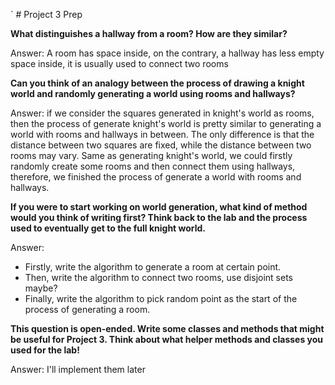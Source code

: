`   # Project 3 Prep

**What distinguishes a hallway from a room? How are they similar?**

Answer: A room has space inside, on the contrary, a hallway has less empty space inside, it is usually used to connect two rooms

**Can you think of an analogy between the process of 
drawing a knight world and randomly generating a world 
using rooms and hallways?**

Answer: if we consider the squares generated in knight's world as rooms, then the process of generate knight's world is pretty similar to generating a world with rooms and hallways in between. The only difference is that the distance between two squares are fixed, while the distance between two rooms may vary. Same as generating knight's world, we could firstly randomly create some rooms and then connect them using hallways, therefore, we finished the process of generate a world with rooms and hallways.

**If you were to start working on world generation, what kind of method would you think of writing first? 
Think back to the lab and the process used to eventually 
get to the full knight world.**

Answer: 
- Firstly, write the algorithm to generate a room at certain point.
- Then, write the algorithm to connect two rooms, use disjoint sets maybe?
- Finally, write the algorithm to pick random point as the start of the process of generating a room.

**This question is open-ended. Write some classes 
and methods that might be useful for Project 3. Think 
about what helper methods and classes you used for the lab!**

Answer: I'll implement them later 
